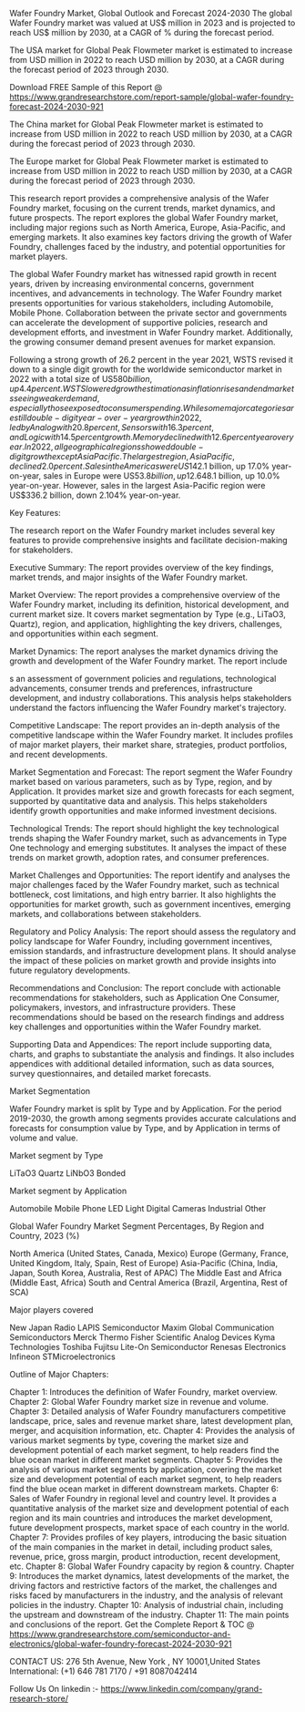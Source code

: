 Wafer Foundry Market, Global Outlook and Forecast 2024-2030
The global Wafer Foundry market was valued at US$ million in 2023 and is projected to reach US$ million by 2030, at a CAGR of % during the forecast period.

The USA market for Global Peak Flowmeter market is estimated to increase from USD million in 2022 to reach USD million by 2030, at a CAGR during the forecast period of 2023 through 2030.

Download FREE Sample of this Report @ https://www.grandresearchstore.com/report-sample/global-wafer-foundry-forecast-2024-2030-921

The China market for Global Peak Flowmeter market is estimated to increase from USD million in 2022 to reach USD million by 2030, at a CAGR during the forecast period of 2023 through 2030.

The Europe market for Global Peak Flowmeter market is estimated to increase from USD million in 2022 to reach USD million by 2030, at a CAGR during the forecast period of 2023 through 2030.

This research report provides a comprehensive analysis of the Wafer Foundry market, focusing on the current trends, market dynamics, and future prospects. The report explores the global Wafer Foundry market, including major regions such as North America, Europe, Asia-Pacific, and emerging markets. It also examines key factors driving the growth of Wafer Foundry, challenges faced by the industry, and potential opportunities for market players.

The global Wafer Foundry market has witnessed rapid growth in recent years, driven by increasing environmental concerns, government incentives, and advancements in technology. The Wafer Foundry market presents opportunities for various stakeholders, including Automobile, Mobile Phone. Collaboration between the private sector and governments can accelerate the development of supportive policies, research and development efforts, and investment in Wafer Foundry market. Additionally, the growing consumer demand present avenues for market expansion.

Following a strong growth of 26.2 percent in the year 2021, WSTS revised it down to a single digit growth for the worldwide semiconductor market in 2022 with a total size of US$580 billion, up 4.4 percent. WSTS lowered growth estimation as inflation rises and end markets seeing weaker demand, especially those exposed to consumer spending. While some major categories are still double-digit year-over-year growth in 2022, led by Analog with 20.8 percent, Sensors with 16.3 percent, and Logic with 14.5 percent growth. Memory declined with 12.6 percent year over year. In 2022, all geographical regions showed double-digit growth except Asia Pacific. The largest region, Asia Pacific, declined 2.0 percent. Sales in the Americas were US$142.1 billion, up 17.0% year-on-year, sales in Europe were US$53.8 billion, up 12.6% year-on-year, and sales in Japan were US$48.1 billion, up 10.0% year-on-year. However, sales in the largest Asia-Pacific region were US$336.2 billion, down 2.104% year-on-year.

Key Features:

The research report on the Wafer Foundry market includes several key features to provide comprehensive insights and facilitate decision-making for stakeholders.

Executive Summary: The report provides overview of the key findings, market trends, and major insights of the Wafer Foundry market.

Market Overview: The report provides a comprehensive overview of the Wafer Foundry market, including its definition, historical development, and current market size. It covers market segmentation by Type (e.g., LiTaO3, Quartz), region, and application, highlighting the key drivers, challenges, and opportunities within each segment.

Market Dynamics: The report analyses the market dynamics driving the growth and development of the Wafer Foundry market. The report include

s an assessment of government policies and regulations, technological advancements, consumer trends and preferences, infrastructure development, and industry collaborations. This analysis helps stakeholders understand the factors influencing the Wafer Foundry market's trajectory.

Competitive Landscape: The report provides an in-depth analysis of the competitive landscape within the Wafer Foundry market. It includes profiles of major market players, their market share, strategies, product portfolios, and recent developments.

Market Segmentation and Forecast: The report segment the Wafer Foundry market based on various parameters, such as by Type, region, and by Application. It provides market size and growth forecasts for each segment, supported by quantitative data and analysis. This helps stakeholders identify growth opportunities and make informed investment decisions.

Technological Trends: The report should highlight the key technological trends shaping the Wafer Foundry market, such as advancements in Type One technology and emerging substitutes. It analyses the impact of these trends on market growth, adoption rates, and consumer preferences.

Market Challenges and Opportunities: The report identify and analyses the major challenges faced by the Wafer Foundry market, such as technical bottleneck, cost limitations, and high entry barrier. It also highlights the opportunities for market growth, such as government incentives, emerging markets, and collaborations between stakeholders.

Regulatory and Policy Analysis: The report should assess the regulatory and policy landscape for Wafer Foundry, including government incentives, emission standards, and infrastructure development plans. It should analyse the impact of these policies on market growth and provide insights into future regulatory developments.

Recommendations and Conclusion: The report conclude with actionable recommendations for stakeholders, such as Application One Consumer, policymakers, investors, and infrastructure providers. These recommendations should be based on the research findings and address key challenges and opportunities within the Wafer Foundry market.

Supporting Data and Appendices: The report include supporting data, charts, and graphs to substantiate the analysis and findings. It also includes appendices with additional detailed information, such as data sources, survey questionnaires, and detailed market forecasts.

Market Segmentation

Wafer Foundry market is split by Type and by Application. For the period 2019-2030, the growth among segments provides accurate calculations and forecasts for consumption value by Type, and by Application in terms of volume and value.

Market segment by Type

LiTaO3
Quartz
LiNbO3
Bonded

Market segment by Application

Automobile
Mobile Phone
LED Light
Digital Cameras
Industrial
Other

Global Wafer Foundry Market Segment Percentages, By Region and Country, 2023 (%)

North America (United States, Canada, Mexico)
Europe (Germany, France, United Kingdom, Italy, Spain, Rest of Europe)
Asia-Pacific (China, India, Japan, South Korea, Australia, Rest of APAC)
The Middle East and Africa (Middle East, Africa)
South and Central America (Brazil, Argentina, Rest of SCA)

Major players covered

New Japan Radio
LAPIS Semiconductor
Maxim
Global Communication Semiconductors
Merck
Thermo Fisher Scientific
Analog Devices
Kyma Technologies
Toshiba
Fujitsu
Lite-On Semiconductor
Renesas Electronics
Infineon
STMicroelectronics

Outline of Major Chapters:

Chapter 1: Introduces the definition of Wafer Foundry, market overview.
Chapter 2: Global Wafer Foundry market size in revenue and volume.
Chapter 3: Detailed analysis of Wafer Foundry manufacturers competitive landscape, price, sales and revenue market share, latest development plan, merger, and acquisition information, etc.
Chapter 4: Provides the analysis of various market segments by type, covering the market size and development potential of each market segment, to help readers find the blue ocean market in different market segments.
Chapter 5: Provides the analysis of various market segments by application, covering the market size and development potential of each market segment, to help readers find the blue ocean market in different downstream markets.
Chapter 6: Sales of Wafer Foundry in regional level and country level. It provides a quantitative analysis of the market size and development potential of each region and its main countries and introduces the market development, future development prospects, market space of each country in the world.
Chapter 7: Provides profiles of key players, introducing the basic situation of the main companies in the market in detail, including product sales, revenue, price, gross margin, product introduction, recent development, etc.
Chapter 8: Global Wafer Foundry capacity by region & country.
Chapter 9: Introduces the market dynamics, latest developments of the market, the driving factors and restrictive factors of the market, the challenges and risks faced by manufacturers in the industry, and the analysis of relevant policies in the industry.
Chapter 10: Analysis of industrial chain, including the upstream and downstream of the industry.
Chapter 11: The main points and conclusions of the report.
Get the Complete Report & TOC @ https://www.grandresearchstore.com/semiconductor-and-electronics/global-wafer-foundry-forecast-2024-2030-921

CONTACT US:
276 5th Avenue, New York , NY 10001,United States
International: (+1) 646 781 7170 / +91 8087042414

Follow Us On linkedin :- https://www.linkedin.com/company/grand-research-store/
